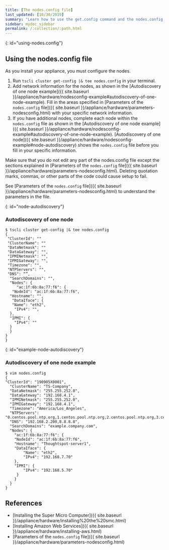 ```yaml
---
title: [The nodes.config file]
last_updated: [10/30/2019]
summary: "Learn how to use the get.config command and the nodes.config file to install  your hardware or cloud appliance."
sidebar: mydoc_sidebar
permalink: /:collection/:path.html
---
```

{: id="using-nodes.config"}
## Using the nodes.config file
As you install your appliance, you must configure the nodes.
1. Run `tscli cluster get-config |& tee nodes.config` in your terminal.
2. Add network information for the nodes, as shown in the [Autodiscovery of one node example]({{ site.baseurl }}/appliance/hardware/nodesconfig-example#autodiscovery-of-one-node-example). Fill in the areas specified in [Parameters of the `nodes.config` file]({{ site.baseurl }}/appliance/hardware/parameters-nodesconfig.html) with your specific network information.
3. If you have  additional nodes, complete each node within the `nodes.config` file as shown in the [Autodiscovery of one node example]({{ site.baseurl }}/appliance/hardware/nodesconfig-example#autodiscovery-of-one-node-example). [Autodiscovery of one node]({{ site.baseurl }}/appliance/hardware/nodesconfig-example#node-autodiscovery) shows the `nodes.config` file before you fill in your specific information.

Make sure that you do not edit any part of the nodes.config file except the sections explained in [Parameters of the `nodes.config` file]({{ site.baseurl }}/appliance/hardware/parameters-nodesconfig.html). Deleting quotation marks, commas, or other parts of the code could cause setup to fail.

 See [Parameters of the `nodes.config` file]({{ site.baseurl }}/appliance/hardware/parameters-nodesconfig.html) to understand the parameters in the file.

{: id="node-autodiscovery"}

### Autodiscovery of one node
```
$ tscli cluster get-config |& tee nodes.config  
{  
 "ClusterId": ""  
 "ClusterName": ""  
 "DataNetmask": ""  
 "DataGateway": "",  
 "IPMINetmask": "",  
 "IPMIGateway": "",  
 "Timezone": "",  
 "NTPServers": "",  
 "DNS": “”,  
  "SearchDomains": "",  
  "Nodes": {  	  
     "ac:1f:6b:8a:77:f6": {  
   "NodeId": "ac:1f:6b:8a:77:f6",  
  "Hostname": "",  
   "DataIface": {  
   "Name": "eth2",  
    "IPv4": "",  
  },  
  "IPMI": {  
    "IPv4": ""  
  }
  }
}
}
```
{: id="example-node-autodiscovery"}

### Autodiscovery of one node example
```
$ vim nodes.config    
{  
"ClusterId": "190905X0001",  
  "ClusterName": "TS-Company",  
  "DataNetmask": "255.255.252.0",  
  "DataGateway": "192.168.4.1",  
  "IPMINetmask": "255.255.252.0",  
  "IPMIGateway": "192.168.4.1",  
  "Timezone": "America/Los_Angeles",  
  "NTPServers": "0.centos.pool.ntp.org,1.centos.pool.ntp.org,2.centos.pool.ntp.org,3.centos.pool.ntp.org",  
  "DNS": "192.168.2.200,8.8.8.8",  
  "SearchDomains": "example.company.com",  
  "Nodes": {  	
	"ac:1f:6b:8a:77:f6": {  
  	"NodeId": "ac:1f:6b:8a:77:f6",  
  	"Hostname": "Thoughtspot-server1",  
  	"DataIface": {  
    	"Name": "eth2",  
    	"IPv4": "192.168.7.70"  
  	},  
  	"IPMI": {  
    	"IPv4": "192.168.5.70"  
  	 }  
	}  
  }  
}
```

## References
* [Installing the Super Micro Computer]({{ site.baseurl }}/appliance/hardware/installing%20the%20smc.html)
* [Installing Amazon Web Services]({{ site.baseurl }}/appliance/hardware/installing-aws.html)
* [Parameters of the `nodes.config` file]({{ site.baseurl }}/appliance/hardware/parameters-nodesconfig.html)
